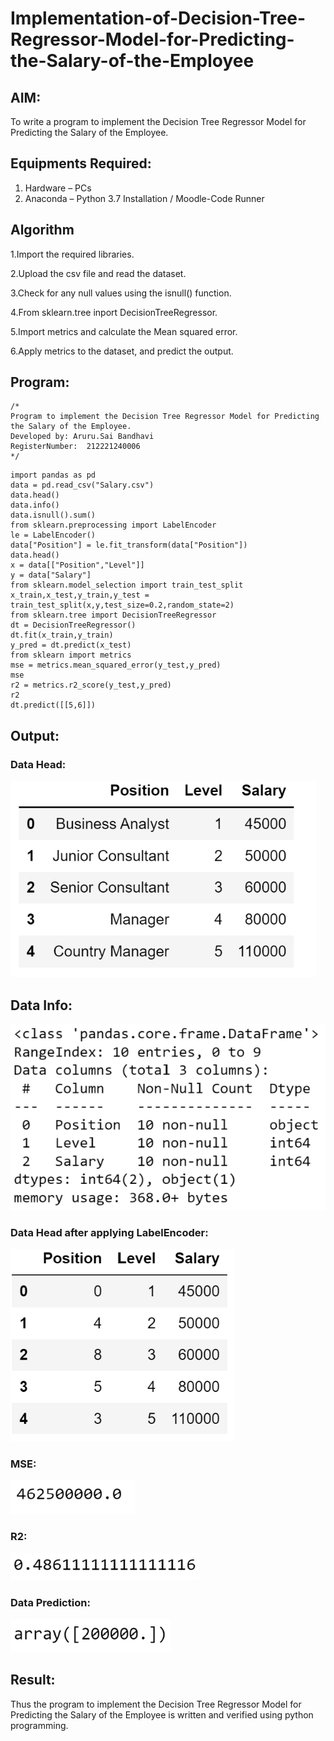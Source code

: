 # Implementation-of-Decision-Tree-Regressor-Model-for-Predicting-the-Salary-of-the-Employee

## AIM:
To write a program to implement the Decision Tree Regressor Model for Predicting the Salary of the Employee.

## Equipments Required:
1. Hardware – PCs
2. Anaconda – Python 3.7 Installation / Moodle-Code Runner

## Algorithm
1.Import the required libraries.

2.Upload the csv file and read the dataset.

3.Check for any null values using the isnull() function.

4.From sklearn.tree inport DecisionTreeRegressor.

5.Import metrics and calculate the Mean squared error.

6.Apply metrics to the dataset, and predict the output.

## Program:
```
/*
Program to implement the Decision Tree Regressor Model for Predicting the Salary of the Employee.
Developed by: Aruru.Sai Bandhavi 
RegisterNumber:  212221240006
*/
```
```
import pandas as pd
data = pd.read_csv("Salary.csv")
data.head()
data.info()
data.isnull().sum()
from sklearn.preprocessing import LabelEncoder
le = LabelEncoder()
data["Position"] = le.fit_transform(data["Position"])
data.head()
x = data[["Position","Level"]]
y = data["Salary"]
from sklearn.model_selection import train_test_split
x_train,x_test,y_train,y_test = train_test_split(x,y,test_size=0.2,random_state=2)
from sklearn.tree import DecisionTreeRegressor
dt = DecisionTreeRegressor()
dt.fit(x_train,y_train)
y_pred = dt.predict(x_test)
from sklearn import metrics
mse = metrics.mean_squared_error(y_test,y_pred)
mse
r2 = metrics.r2_score(y_test,y_pred)
r2
dt.predict([[5,6]])

```

## Output:
### Data Head:
![output](https://github.com/Saibandhavi75/Implementation-of-Decision-Tree-Regressor-Model-for-Predicting-the-Salary-of-the-Employee/blob/main/ml1.png?raw=true)
## Data Info:
![output](https://github.com/Saibandhavi75/Implementation-of-Decision-Tree-Regressor-Model-for-Predicting-the-Salary-of-the-Employee/blob/main/ml2.png?raw=true)
### Data Head after applying LabelEncoder:
![output](https://github.com/Saibandhavi75/Implementation-of-Decision-Tree-Regressor-Model-for-Predicting-the-Salary-of-the-Employee/blob/main/ml3.png?raw=true)
### MSE:
![output](https://github.com/Saibandhavi75/Implementation-of-Decision-Tree-Regressor-Model-for-Predicting-the-Salary-of-the-Employee/blob/main/ml4.png?raw=true)
### R2:
![output](https://github.com/Saibandhavi75/Implementation-of-Decision-Tree-Regressor-Model-for-Predicting-the-Salary-of-the-Employee/blob/main/ml5.png?raw=true)
### Data Prediction:
![output](https://github.com/Saibandhavi75/Implementation-of-Decision-Tree-Regressor-Model-for-Predicting-the-Salary-of-the-Employee/blob/main/ml6.png?raw=true)


## Result:
Thus the program to implement the Decision Tree Regressor Model for Predicting the Salary of the Employee is written and verified using python programming.
